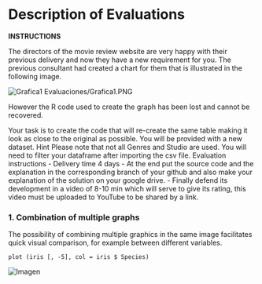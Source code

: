 # Description of Evaluations

**INSTRUCTIONS**

The directors of the movie review website are very happy with their previous delivery and now they have a new requirement for you.
The previous consultant had created a chart for them that is illustrated in the following image.

![Grafica1](https://raw.githubusercontent.com/manuelorozcotoro/Mineria_De_Datos/Unida_2/Evaluaciones/Grafica1.PNG)
Evaluaciones/Grafica1.PNG

However the R code used to create the graph has been lost and cannot be recovered.

Your task is to create the code that will re-create the same table making it look as close to the original as possible.
You will be provided with a new dataset.
Hint Please note that not all Genres and Studio are used. You will need to filter your dataframe after importing the csv file.
Evaluation instructions - Delivery time 4 days - At the end put the source code and the explanation in the corresponding branch of your github and also make your explanation of the solution on your google drive. - Finally defend its development in a video of 8-10 min which will serve to give its rating, this video must be uploaded to YouTube to be shared by a link.


### 1. Combination of multiple graphs

The possibility of combining multiple graphics in the same image facilitates quick visual comparison, 
for example between different variables.

```
plot (iris [, -5], col = iris $ Species)
```
![Imagen]()
